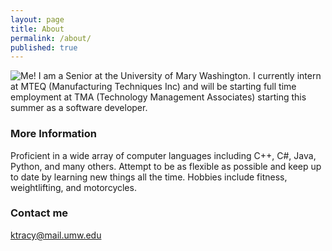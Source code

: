 ```yaml
---
layout: page
title: About
permalink: /about/
published: true
---
```



![Me!]({{site.baseurl}}//0203151802.JPG)
I am a Senior at the University of Mary Washington. I currently intern at MTEQ (Manufacturing Techniques Inc) and will be starting full time employment at TMA (Technology Management Associates) starting this summer as a software developer.

### More Information

Proficient in a wide array of computer languages including C++, C#, Java, Python, and many others. Attempt to be as flexible as possible and keep up to date by learning new things all the time. Hobbies include fitness, weightlifting, and motorcycles.

### Contact me

[ktracy@mail.umw.edu](mailto:ktracy@mail.umw.edu)
